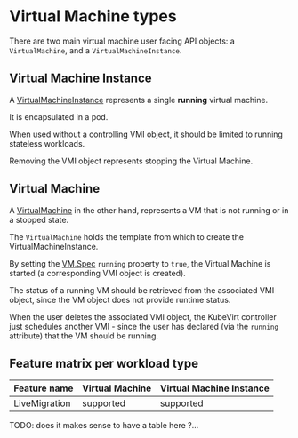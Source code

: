# Virtual Machine types
There are two main virtual machine user facing API objects: a `VirtualMachine`,
and a `VirtualMachineInstance`.

## Virtual Machine Instance
A
[VirtualMachineInstance](https://kubevirt.io/user-guide/virtual_machines/virtual_machine_instances/)
represents a single **running** virtual machine.

It is encapsulated in a pod.

When used without a controlling VMI object, it should be limited to running
stateless workloads.

Removing the VMI object represents stopping the Virtual Machine.

## Virtual Machine
A [VirtualMachine](http://kubevirt.io/api-reference/main/definitions.html#_v1_virtualmachine)
in the other hand, represents a VM that is not running or in a stopped state.

The `VirtualMachine` holds the template from which to create the VirtualMachineInstance.

By setting the 
[VM.Spec](http://kubevirt.io/api-reference/main/definitions.html#_v1_virtualmachinespec)
`running` property to `true`, the Virtual Machine is started (a corresponding
VMI object is created).

The status of a running VM should be retrieved from the associated VMI object,
since the VM object does not provide runtime status.

When the user deletes the associated VMI object, the KubeVirt controller just
schedules another VMI - since the user has declared (via the `running`
attribute) that the VM should be running.

## Feature matrix per workload type

|Feature name |Virtual Machine|Virtual Machine Instance|
|-------------|---------------|------------------------|
|LiveMigration|   supported   |      supported         |

TODO: does it makes sense to have a table here ?... 
